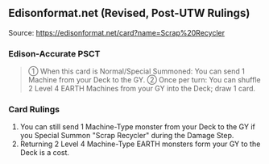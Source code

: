 
## Edisonformat.net (Revised, Post-UTW Rulings)

Source: https://edisonformat.net/card?name=Scrap%20Recycler

### Edison-Accurate PSCT

> ① When this card is Normal/Special Summoned: You can send 1 Machine from your Deck to the GY.
> ② Once per turn: You can shuffle 2 Level 4 EARTH Machines from your GY into the Deck; draw 1 card.

### Card Rulings

1. You can still send 1 Machine-Type monster from your Deck to the GY if you Special Summon "Scrap Recycler" during the Damage Step.
2. Returning 2 Level 4 Machine-Type EARTH monsters form your GY to the Deck is a cost.
            